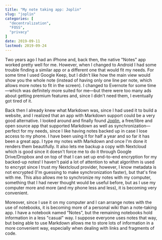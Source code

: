 ```yaml
---
title: "My note taking app: Joplin"
slug: "joplin"
categories: [
  "decentralization",
  "FOSS",
  "privacy"
]
date: 2019-09-11
lastmod: 2019-09-24
---
```


Two years ago I had an iPhone and, back then, the native "Notes" app worked
pretty well for me. However, when I changed to Android I had some trouble
finding a similar app or a different one that would fit my needs. For some time
I used Google Keep, but I didn't like how the main view would show you the whole
note (instead of having only one line per note, which allows more notes to fit
in the screen). I changed to Evernote for some time—which was definitely more
suited for me—but there were too many ads about getting premium features and,
since I didn't need them, I eventually got tired of it.

Back then I already knew what Markdown was, since I had used it to build a
website, and I realized that an app with Markdown support could be a very good
alternative. I looked around and finally found [Joplin][j], a free/libre and
open source app that supported Markdown as well as synchronization—perfect for
my needs, since I like having notes backed up in case I lose access to my phone.
I have been using it for half a year and so far it has been a great app. I type
my notes with Markdown and once I'm done it renders them beautifully. It also
lets me backup a copy with Nextcloud which is good since it doesn't force me to
do it through Google Drive/Dropbox and on top of that I can set up end-to-end
encryption for my backed-up notes! I haven't paid a lot of attention to what
algorithm is used to encrypt since I trust my Nextcloud provider, however, I
know metadata is not encrypted (I'm guessing to make synchronization faster),
but that's fine with me. This also allows me to synchronize my notes with my
computer, something that I had never thought would be useful before, but as I
use my computer more and more (and my phone less and less), it is becoming very
convenient.

Moreover, since I use it on my computer and I can arrange notes with the use of
notebooks, it is becoming more of a personal wiki than a note-taking app. I have
a notebook named "Notes", but the remaining notebooks hold information in a less
"casual" way. I suppose everyone uses notes that way, but being able to use
Markdown allows me to store lots of information in a more convenient way,
especially when dealing with links and fragments of code.


[j]: <https://joplinapp.org> "Joplin"
